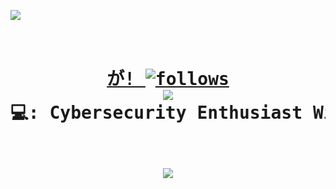 <a href=""><pre><img src="https://user-images.githubusercontent.com/73097560/115834477-dbab4500-a447-11eb-908a-139a6edaec5c.gif"><h1 align="center">
 が!
[![follows](https://img.shields.io/github/followers/jm0x0?style=social)](https://python.org/)
<img src="https://user-images.githubusercontent.com/73097560/115834477-dbab4500-a447-11eb-908a-139a6edaec5c.gif">
💻:
Cybersecurity Enthusiast
Windows user: 100.0%
Linux user: 42.5%

<img src="https://user-images.githubusercontent.com/73097560/115834477-dbab4500-a447-11eb-908a-139a6edaec5c.gif">

